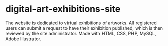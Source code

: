 # digital-art-exhibitions-site
The website is dedicated to virtual exhibitions of artworks. All registered users can submit a request to have their exhibition published, which is then reviewed by the site administrator. Made with HTML, CSS, PHP, MySQL, Adobe Illustrator.
